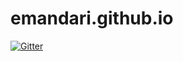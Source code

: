 # emandari.github.io

[![Gitter](https://badges.gitter.im/emandari/emandari.github.io.svg)](https://gitter.im/emandari/emandari.github.io?utm_source=badge&utm_medium=badge&utm_campaign=pr-badge&utm_content=badge)